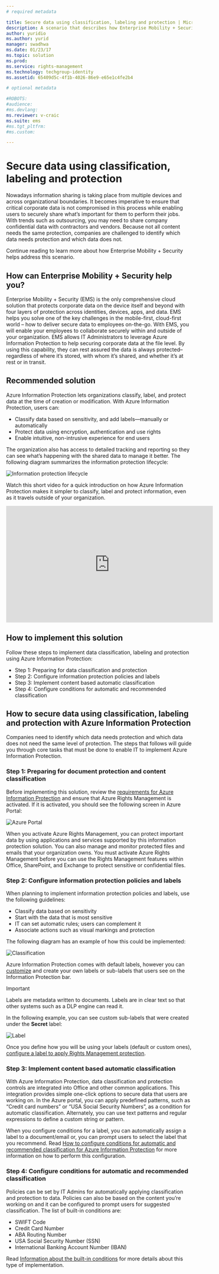```yaml
---
# required metadata

title: Secure data using classification, labeling and protection | Microsoft Docs
description: A scenario that describes how Enterprise Mobility + Security can be used to classify, label and protect data by leveraging Microsoft Azure Information Protection capabilities.
author: yuridio
ms.author: yurid
manager: swadhwa
ms.date: 01/23/17
ms.topic: solution
ms.prod:
ms.service: rights-management
ms.technology: techgroup-identity
ms.assetid: 65409d5c-4f1b-4026-86e9-e65e1c4fe2b4

# optional metadata

#ROBOTS:
#audience:
#ms.devlang:
ms.reviewer: v-craic
ms.suite: ems
#ms.tgt_pltfrm:
#ms.custom:

---
```


# Secure data using classification, labeling and protection

Nowadays information sharing is taking place from multiple devices and across organizational boundaries.  It becomes imperative to ensure that critical corporate data is not compromised in this process while enabling users to securely share what’s important for them to perform their jobs. With trends such as outsourcing, you may need to share company confidential data with contractors and vendors. Because not all content needs the same protection, companies are challenged to identify which data needs protection and which data does not.

Continue reading to learn more about how Enterprise Mobility + Security helps address this scenario.

## How can Enterprise Mobility + Security help you?

Enterprise Mobility + Security (EMS) is the only comprehensive cloud solution that protects corporate data on the device itself and beyond with four layers of protection across identities, devices, apps, and data. EMS helps you solve one of the key challenges in the mobile-first, cloud-first world – how to deliver secure data to employees on-the-go. With EMS, you will enable your employees to collaborate securely within and outside of your organization. EMS allows IT Administrators to leverage Azure Information Protection to help securing corporate data at the file level. By using this capability, they can rest assured the data is always protected–regardless of where it’s stored, with whom it’s shared, and whether it’s at rest or in transit.

## Recommended solution

Azure Information Protection lets organizations classify, label, and protect data at the time of creation or modification. With Azure Information Protection, users can:

- Classify data based on sensitivity, and add labels—manually or automatically
- Protect data using encryption, authentication and use rights
- Enable intuitive, non-intrusive experience for end users

The organization also has access to detailed tracking and reporting so they can see what’s happening with the shared data to manage it better. The following diagram summarizes the information protection lifecycle:

![Information protection lifecycle](./media/infoprotect-secure-classify-scenario/infoprotect-secure-classify-scenario-fig1.png)

Watch this short video for a quick introduction on how Azure Information Protection makes it simpler to classify, label and protect information, even as it travels outside of your organization.

<iframe src="https://channel9.msdn.com/Shows/Mechanics/An-Introduction-to-Microsoft-Azure-Information-Protection/player" width="560" height="315" allowFullScreen frameBorder="0"></iframe>

## How to implement this solution

Follow these steps to implement data classification, labeling and protection using Azure Information Protection:

- Step 1: Preparing for data classification and protection
- Step 2: Configure information protection policies and labels
- Step 3: Implement content based automatic classification
- Step 4: Configure conditions for automatic and recommended classification

## How to secure data using classification, labeling and protection with Azure Information Protection

Companies need to identify which data needs protection and which data does not need the same level of protection. The steps that follows will guide you through core tasks that must be done to enable IT to implement Azure Information Protection.

### Step 1: Preparing for document protection and content classification

Before implementing this solution, review the [requirements for Azure Information Protection](/information-protection/get-started/requirements.md) and ensure that Azure Rights Management is activated. If it is activated, you should see the following screen in Azure Portal:

![Azure Portal](./media/infoprotect-secure-classify-scenario/infoprotect-secure-classify-scenario-fig2.png)

When you activate Azure Rights Management, you can protect important data by using applications and services supported by this information protection solution. You can also manage and monitor protected files and emails that your organization owns. You must activate Azure Rights Management before you can use the Rights Management features within Office, SharePoint, and Exchange to protect sensitive or confidential files.

### Step 2: Configure information protection policies and labels

When planning to implement information protection policies and labels, use the following guidelines:

- Classify data based on sensitivity
- Start with the data that is most sensitive
- IT can set automatic rules; users can complement it
- Associate actions such as visual markings and protection

The following diagram has an example of how this could be implemented:

![Classification](./media/infoprotect-secure-classify-scenario/infoprotect-secure-classify-scenario-fig3.png)

Azure Information Protection comes with default labels, however you can [customize](/information-protection/deploy-use/configure-policy-new-label.md) and create your own labels or sub-labels that users see on the Information Protection bar.

> [!IMPORTANT]
> Labels are metadata written to documents. Labels are in clear text so that other systems such as a DLP engine can read it.

In the following example, you can see custom sub-labels that were created under the **Secret** label:

![Label](./media/infoprotect-secure-classify-scenario/infoprotect-secure-classify-scenario-fig4.png)

Once you define how you will be using your labels (default or custom ones), [configure a label to apply Rights Management protection](/information-protection/deploy-use/configure-policy-new-label.md).

### Step 3: Implement content based automatic classification

With Azure Information Protection, data classification and protection controls are integrated into Office and other common applications. This integration provides simple one-click options to secure data that users are working on. In the Azure portal, you can apply predefined patterns, such as “Credit card numbers” or “USA Social Security Numbers”, as a condition for automatic classification. Alternately, you can use text patterns and regular expressions to define a custom string or pattern.

When you configure conditions for a label, you can automatically assign a label to a document/email or, you can prompt users to select the label that you recommend. Read [How to configure conditions for automatic and recommended classification for Azure Information Protection](/information-protection/deploy-use/configure-policy-classification.md) for more information on how to perform this configuration.


### Step 4: Configure conditions for automatic and recommended classification

Policies can be set by IT Admins for automatically applying classification and protection to data. Policies can also be based on the content you’re working on and it can be configured to prompt users for suggested classification. The list of built-in conditions are:

- SWIFT Code
- Credit Card Number
- ABA Routing Number
- USA Social Security Number (SSN)
- International Banking Account Number (IBAN)

Read [Information about the built-in conditions](/information-protection/deploy-use/configure-policy-classification.md#information-about-the-built-in-conditions) for more details about this type of implementation.

